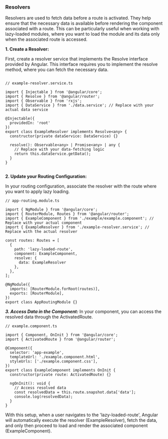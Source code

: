 
### Resolvers
Resolvers are used to fetch data before a route is activated. They help ensure that the necessary data is available before rendering the component associated with a route. This can be particularly useful when working with lazy-loaded modules, where you want to load the module and its data only when the associated route is accessed.

**1. Create a Resolver:**

First, create a resolver service that implements the Resolve interface provided by Angular. This interface requires you to implement the resolve method, where you can fetch the necessary data.

```

// example-resolver.service.ts

import { Injectable } from '@angular/core';
import { Resolve } from '@angular/router';
import { Observable } from 'rxjs';
import { DataService } from './data.service'; // Replace with your actual data service

@Injectable({
  providedIn: 'root'
})
export class ExampleResolver implements Resolve<any> {
  constructor(private dataService: DataService) {}

  resolve(): Observable<any> | Promise<any> | any {
    // Replace with your data-fetching logic
    return this.dataService.getData();
  }
}


```

**2. Update your Routing Configuration:**

In your routing configuration, associate the resolver with the route where you want to apply lazy loading.

```
// app-routing.module.ts

import { NgModule } from '@angular/core';
import { RouterModule, Routes } from '@angular/router';
import { ExampleComponent } from './example/example.component'; // Replace with your actual component
import { ExampleResolver } from './example-resolver.service'; // Replace with the actual resolver

const routes: Routes = [
  {
    path: 'lazy-loaded-route',
    component: ExampleComponent,
    resolve: {
      data: ExampleResolver
    },
  },
];

@NgModule({
  imports: [RouterModule.forRoot(routes)],
  exports: [RouterModule],
})
export class AppRoutingModule {}

```
***3. Access Data in the Component:***
In your component, you can access the resolved data through the ActivatedRoute.

```
// example.component.ts

import { Component, OnInit } from '@angular/core';
import { ActivatedRoute } from '@angular/router';

@Component({
  selector: 'app-example',
  templateUrl: './example.component.html',
  styleUrls: ['./example.component.css'],
})
export class ExampleComponent implements OnInit {
  constructor(private route: ActivatedRoute) {}

  ngOnInit(): void {
    // Access resolved data
    const resolvedData = this.route.snapshot.data['data'];
    console.log(resolvedData);
  }
}

```

With this setup, when a user navigates to the 'lazy-loaded-route', Angular will automatically execute the resolver (ExampleResolver), fetch the data, and only then proceed to load and render the associated component (ExampleComponent).